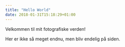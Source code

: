 ```yaml
---
title: "Hello World"
date: 2018-01-31T15:18:29+01:00
---
```


Velkommen til mit fotografiske verden!

Her er ikke så meget endnu, men bliv endelig på siden.
